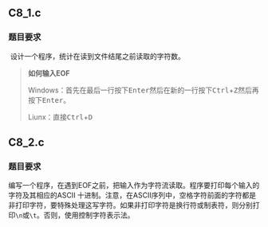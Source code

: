 ## C8_1.c

### 题目要求

​	设计一个程序，统计在读到文件结尾之前读取的字符数。

>**如何输入EOF**
>
>Windows：首先在最后一行按下<kbd>Enter</kbd>然后在新的一行按下<kbd>Ctrl</kbd>+<kbd>Z</kbd>然后再按下<kbd>Enter</kbd>。
>
>Liunx：直接<kbd>Ctrl</kbd>+<kbd>D</kbd>

## C8_2.c

### 题目要求

​	编写一个程序，在遇到EOF之前，把输入作为字符流读取。程序要打印每个输入的字符及其相应的ASCII 十进制。注意，在ASCII序列中，空格字符前面的字符都是非打印字符，要特殊处理这写字符。如果非打印字符是换行符或制表符，则分别打印`\n`或`\t`。否则，使用控制字符表示法。
